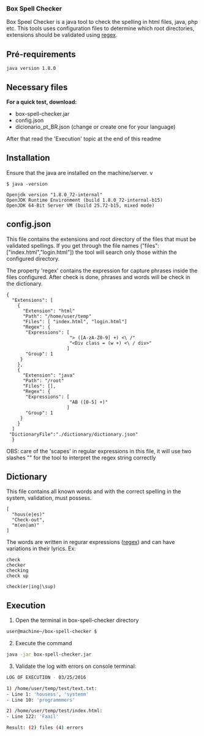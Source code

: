### Box Spell Checker

Box Speel Checker is a java tool to check the spelling in html files, java, php etc. This tools uses configuration files to determine which root directories, extensions should be validated using [regex].

## Pré-requirements

```
java version 1.8.0
```

## Necessary files

<b>For a quick test, download:</b>
- box-spell-checker.jar
- config.json
- dicionario_pt_BR.json (change or create one for your language)

After that read the 'Execution' topic at the end of this readme

## Installation

Ensure that the java are installed on the machine/server. v


```
$ java -version

Openjdk version "1.8.0_72-internal"
OpenJDK Runtime Environment (build 1.8.0_72-internal-b15)
OpenJDK 64-Bit Server VM (build 25.72-b15, mixed mode)
```

## config.json

This file contains the extensions and root directory of the files that must be validated spellings. If you get through the file names ("files":["index.html","login.html"]) the tool will search only those within the configured directory.

The property 'regex' contains the expression for capture phrases inside the files configured. After check is done, phrases and words will be check in the dictionary.

```
{
  "Extensions": [
    {
      "Extension": "html"
      "Path": "/home/user/temp"
      "Files": [ "index.html", "login.html"]
      "Regex": {
       "Expressions": [
                       "> ([A-zA-Z0-9] +) <\ /"
                       "<Div class = (w +) <\ / div>"
                      ]
       "Group": 1
     }
    },
    {
      "Extension": "java"
      "Path": "/root"
      "Files": [],
      "Regex": {
       "Expressions": [
                       "AB ([0-5] +)"
                      ]
       "Group": 1
     }
    }
  ]
 "DictionaryFile":"./dictionary/dictionary.json"
  }
```

OBS: care of the 'scapes' in regular expressions in this file, it will use two slashes "\" for the tool to interpret the regex string correctly

## Dictionary

This file contains all known words and with the correct spelling in the system, validation, must possess.

```
[
  "hous(e|es)"
  "Check-out",
  "m(en|am)"
]
```

The words are written in regurar expressions ([regex]) and can have variations in their lyrics. Ex:

```
check
checker
checking
check up
```

```
check(er|ing|\sup)
```


## Execution

1) Open the terminal in box-spell-checker directory
```sh
user@machine~/box-spell-checker $

```

2) Execute the command

```sh
java -jar box-spell-checker.jar

```

3) Validate the log with errors on console terminal:

```sh
LOG OF EXECUTION - 03/25/2016

1) /home/user/temp/test/text.txt:
- Line 1: 'housess', 'systenm'
- Line 10: 'programmmers'

2) /home/user/temp/test/index.html:
- Line 122: 'Faail'

Result: (2) files (4) errors

```

[//]: # (These are urls of references used in this document)

[regex]: <https://pt.wikipedia.org/wiki/Express%C3%A3o_regular>
